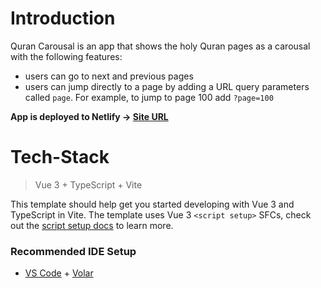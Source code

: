 # Introduction

Quran Carousal is an app that shows the holy Quran pages as a carousal with the following features:

- users can go to next and previous pages
- users can jump directly to a page by adding a URL query parameters called `page`. For example, to jump to page 100 add `?page=100`

**App is deployed to Netlify -> [Site URL](https://brilliant-concha-ecc2c8.netlify.app/)**

# Tech-Stack

> Vue 3 + TypeScript + Vite

This template should help get you started developing with Vue 3 and TypeScript in Vite. The template uses Vue 3 `<script setup>` SFCs, check out the [script setup docs](https://v3.vuejs.org/api/sfc-script-setup.html#sfc-script-setup) to learn more.

### Recommended IDE Setup

- [VS Code](https://code.visualstudio.com/) + [Volar](https://marketplace.visualstudio.com/items?itemName=Vue.volar)
